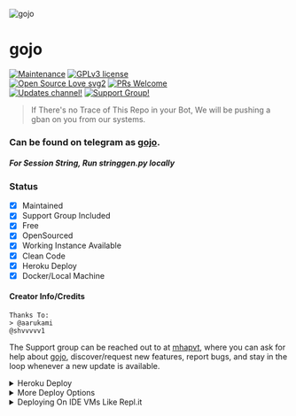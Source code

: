 ![gojo](https://telegra.ph/file/7d58dac2c760e2d63c7b4.jpg)
# gojo
[![Maintenance](https://img.shields.io/badge/Maintained%3F-yes-green.svg)](https://github.com/IzumiCypherX/gojoAnimeBot/graphs/commit-activity) [![GPLv3 license](https://img.shields.io/badge/License-GPLv3-blue.svg)](https://perso.crans.org/besson/LICENSE.html)<br> [![Open Source Love svg2](https://badges.frapsoft.com/os/v2/open-source.svg?v=103)](https://github.com/ellerbrock/open-source-badges/) [![PRs Welcome](https://img.shields.io/badge/PRs-welcome-brightgreen.svg?style=flat-square)](https://makeapullrequest.com)<br> [![Updates channel!](https://img.shields.io/badge/Join%20Channel-↗-red)](https://t.me/mhaprvt) 
[![Support Group!](https://img.shields.io/badge/Join%20Group-↗-green)](https://t.me/mhaprvt)


> If There's no Trace of This Repo in your Bot, We will be pushing a gban on you from our systems.


### Can be found on telegram as [gojo](https://t.me/gojoAnimeRoBot).

##### For Session String, Run stringgen.py locally

### Status

+ [x] Maintained
+ [x] Support Group Included
+ [x] Free
+ [x] OpenSourced
+ [x] Working Instance Available
+ [x] Clean Code
+ [x] Heroku Deploy
+ [x] Docker/Local Machine

#### Creator Info/Credits

```
Thanks To:
> @aarukami
@shvvvvv1

```



The Support group can be reached out to at [mhapvt](https://t.me/mhaprvt), where you can ask for help about [gojo](https://t.me/gojoAnimeRobot), discover/request new features, report bugs, and stay in the loop whenever a new update is available. 

<details>
	<summary>Heroku Deploy</summary>
	<br>
	<b>
The Easiest Way to Deploy This Bot is Via Heroku.
		In Order To deploy, You Just Have Fill The Necessary Environment Variables and Done!</b>
	
  <h1>
    <p align="center">
        <a href="https://heroku.com/deploy?template=https://github.com/Aarukami/gojo-satoru">
            <img src="https://www.herokucdn.com/deploy/button.svg" alt="Deploy">
        </a>
    </p>
</h1>

</details> 

<details>
    <summary>More Deploy Options</summary>
    <br>
    <p align="center">

    Deploying on Local Machine

</p>

```console
    IzumiCypherx@arch:~$ git clone https://github.com/Aarukami/gojoAnimeBot
    IzumiCypherx@arch:~$ cd gojoAnimeBot
    IzumiCypherx@arch:~$ cp sample_config.py config.py
```

Edit Config.py with your own Values

Start with ```python -m gojoAnimeBot```

</details>    

<details>
     <summary>Deploying On IDE VMs Like Repl.it</summary>
       <br>
         <p align="left">
            <b> 

            Refer to Deploying On Local Machine

 </b>
</p>
</details>
